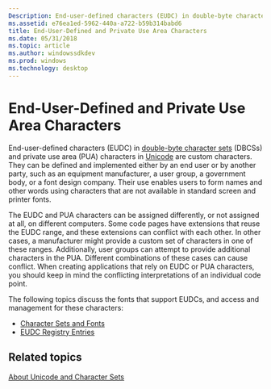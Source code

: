 ```yaml
---
Description: End-user-defined characters (EUDC) in double-byte character sets (DBCSs) and private use area (PUA) characters in Unicode are custom characters.
ms.assetid: e76ea1ed-5962-440a-a722-b59b314babd6
title: End-User-Defined and Private Use Area Characters
ms.date: 05/31/2018
ms.topic: article
ms.author: windowssdkdev
ms.prod: windows
ms.technology: desktop
---
```


# End-User-Defined and Private Use Area Characters

End-user-defined characters (EUDC) in [double-byte character sets](double-byte-character-sets.md) (DBCSs) and private use area (PUA) characters in [Unicode](unicode.md) are custom characters. They can be defined and implemented either by an end user or by another party, such as an equipment manufacturer, a user group, a government body, or a font design company. Their use enables users to form names and other words using characters that are not available in standard screen and printer fonts.

The EUDC and PUA characters can be assigned differently, or not assigned at all, on different computers. Some code pages have extensions that reuse the EUDC range, and these extensions can conflict with each other. In other cases, a manufacturer might provide a custom set of characters in one of these ranges. Additionally, user groups can attempt to provide additional characters in the PUA. Different combinations of these cases can cause conflict. When creating applications that rely on EUDC or PUA characters, you should keep in mind the conflicting interpretations of an individual code point.

The following topics discuss the fonts that support EUDCs, and access and management for these characters:

-   [Character Sets and Fonts](character-sets-and-fonts.md)
-   [EUDC Registry Entries](eudc-registry-entries.md)

## Related topics

<dl> <dt>

[About Unicode and Character Sets](about-unicode-and-character-sets.md)
</dt> </dl>

 

 



